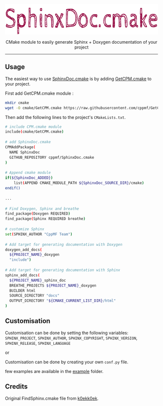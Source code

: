 <p align="center">
  <img src="https://github.com/cppmf/artwork/raw/master/banner/SphinxDoc.cmake/SphinxDoc.png" height="100" />
</p>

<p align="center">
  CMake module to easily generate Sphinx + Doxygen documentation of your project
</p>

---

## Usage
The easiest way to use [SphinxDoc.cmake](https://github.com/cppmf/SphinxDoc.cmake) is by adding [GetCPM.cmake](https://github.com/cppmf/GetCPM.cmake) to your project.

First add GetCPM.cmake module :

```bash
mkdir cmake
wget -O cmake/GetCPM.cmake https://raw.githubusercontent.com/cppmf/GetCPM.cmake/master/GetCPM.cmake
```

Then add the following lines to the project's `CMakeLists.txt`.


```bash
# include CPM.cmake module
include(cmake/GetCPM.cmake)

# add SphinxDoc.cmake
CPMAddPackage(
  NAME SphinxDoc
  GITHUB_REPOSITORY cppmf/SphinxDoc.cmake
)

# Append cmake module
if(${SphinxDoc_ADDED})
    list(APPEND CMAKE_MODULE_PATH ${SphinxDoc_SOURCE_DIR}/cmake)
endif()

...

# Find Doxygen, Sphinx and breathe
find_package(Doxygen REQUIRED)
find_package(Sphinx REQUIRED breathe)

# customize Sphinx
set(SPHINX_AUTHOR "CppMF Team")

# Add target for generating documentation with Doxygen
doxygen_add_docs(
  ${PROJECT_NAME}_doxygen
  "include")

# Add target for generating documentation with Sphinx
sphinx_add_docs(
  ${PROJECT_NAME}_sphinx_doc
  BREATHE_PROJECTS ${PROJECT_NAME}_doxygen
  BUILDER html
  SOURCE_DIRECTORY "docs"
  OUTPUT_DIRECTORY "${CMAKE_CURRENT_LIST_DIR}/html"
)
```

## Customisation

Customisation can be done by setting the following variables: ```SPHINX_PROJECT```, ```SPHINX_AUTHOR```, ```SPHINX_COPYRIGHT```, ```SPHINX_VERSION```, ```SPHINX_RELEASE```, ```SPHINX_LANGUAGE```

or

Customisation can be done by creating your own ```conf.py``` file.

few examples are available in the [example](./example) folder.

## Credits

Original FindSphinx.cmake file from [k0ekk0ek](https://github.com/k0ekk0ek/cmake-sphinx/blob/master/cmake/Modules/FindSphinx.cmake).
